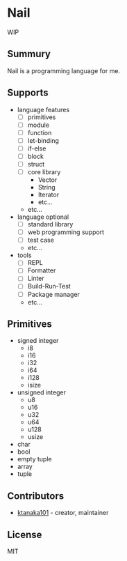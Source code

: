 # Nail

WIP

## Summury

Nail is a programming language for me.

## Supports

- language features
  - [ ] primitives
  - [ ] module
  - [ ] function
  - [ ] let-binding
  - [ ] if-else
  - [ ] block
  - [ ] struct
  - [ ] core library
    - Vector
    - String
    - Iterator
    - etc...
  - etc...
- language optional
  - [ ] standard library
  - [ ] web programming support
  - [ ] test case
  - etc...
- tools
  - [ ] REPL
  - [ ] Formatter
  - [ ] Linter
  - [ ] Build-Run-Test
  - [ ] Package manager
  - etc...

## Primitives

- signed integer
  - i8
  - i16
  - i32
  - i64
  - i128
  - isize
- unsigned integer
  - u8
  - u16
  - u32
  - u64
  - u128
  - usize
- char
- bool
- empty tuple
- array
- tuple

## Contributors

- [ktanaka101](https://github.com/ktanaka101) - creator, maintainer

## License

MIT
